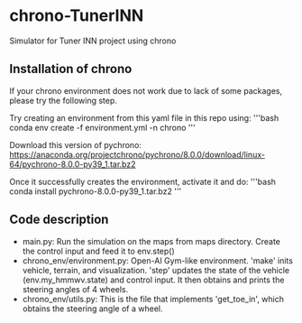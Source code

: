 # chrono-TunerINN
Simulator for Tuner INN project using chrono

## Installation of chrono

If your chrono environment does not work due to lack of some packages, please try the following step.

Try creating an environment from this yaml file in this repo using:
'''bash
conda env create -f environment.yml -n chrono
'''

Download this version of pychrono: https://anaconda.org/projectchrono/pychrono/8.0.0/download/linux-64/pychrono-8.0.0-py39_1.tar.bz2

Once it successfully creates the environment, activate it and do:
'''bash
conda install pychrono-8.0.0-py39_1.tar.bz2
'''

## Code description
* main.py: Run the simulation on the maps from maps directory. Create the control input and feed it to env.step()
* chrono_env/environment.py: Open-AI Gym-like environment. 'make' inits vehicle, terrain, and visualization. 'step' updates the state of the vehicle (env.my_hmmwv.state) and control input. It then  obtains and prints the steering angles of 4 wheels.
* chrono_env/utils.py: This is the file that implements 'get_toe_in', which obtains the steering angle of a wheel.




